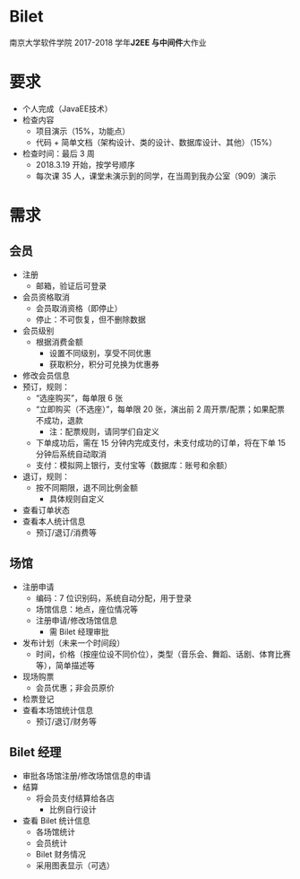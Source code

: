 # Bilet    

南京大学软件学院 2017-2018 学年**J2EE 与中间件**大作业

# 要求

* 个人完成（JavaEE技术）
* 检查内容
    * 项目演示（15%，功能点）
    * 代码 + 简单文档（架构设计、类的设计、数据库设计、其他）（15%）
* 检查时间：最后 3 周
    * 2018.3.19 开始，按学号顺序
    * 每次课 35 人，课堂未演示到的同学，在当周到我办公室（909）演示

# 需求

## 会员

* 注册
    * 邮箱，验证后可登录
* 会员资格取消
    * 会员取消资格（即停止）
    * 停止：不可恢复，但不删除数据
* 会员级别
    * 根据消费金额
        * 设置不同级别，享受不同优惠
        * 获取积分，积分可兑换为优惠券
* 修改会员信息
* 预订，规则：
    * “选座购买”，每单限 6 张
    * “立即购买（不选座）”，每单限 20 张，演出前 2 周开票/配票；如果配票不成功，退款
        * 注：配票规则，请同学们自定义
    * 下单成功后，需在 15 分钟内完成支付，未支付成功的订单，将在下单 15 分钟后系统自动取消
    * 支付：模拟网上银行，支付宝等（数据库：账号和余额）
* 退订，规则：
    * 按不同期限，退不同比例金额
        * 具体规则自定义
* 查看订单状态
* 查看本人统计信息
    * 预订/退订/消费等
    
## 场馆

* 注册申请
    * 编码：7 位识别码，系统自动分配，用于登录
    * 场馆信息：地点，座位情况等
    * 注册申请/修改场馆信息
        * 需 Bilet 经理审批
* 发布计划（未来一个时间段）
    * 时间，价格（按座位设不同价位），类型（音乐会、舞蹈、话剧、体育比赛等），简单描述等
* 现场购票
    * 会员优惠；非会员原价
* 检票登记
* 查看本场馆统计信息
    * 预订/退订/财务等

## Bilet 经理

* 审批各场馆注册/修改场馆信息的申请
* 结算
    * 将会员支付结算给各店
        * 比例自行设计
* 查看 Bilet 统计信息
    * 各场馆统计
    * 会员统计
    * Bilet 财务情况
    * 采用图表显示（可选）

